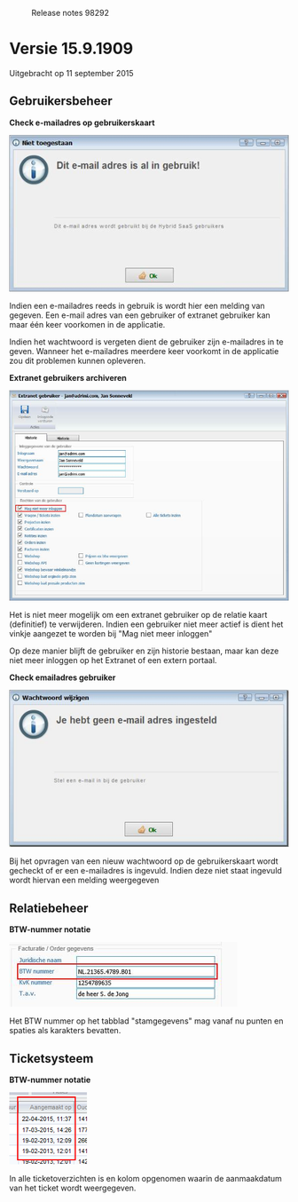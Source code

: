 <properties>
	<page>
		<title>Versie 15.9.1909</title>
	</page>
	<menu>
		<position>Release notes</position>
		<title>Versie 15.9.1909 (11-09-2015)</title>
		<sort>98292</sort>
	</menu>
</properties>


# Versie 15.9.1909 #
Uitgebracht op 11 september 2015


## Gebruikersbeheer ##

<div class="tag-update"></div>

**Check e-mailadres op gebruikerskaart**

![](images/e-mailadres_check.jpg)

Indien een e-mailadres reeds in gebruik is wordt hier een melding van gegeven. Een e-mail adres van een gebruiker of extranet gebruiker kan maar één keer voorkomen in de applicatie. 

Indien het wachtwoord is vergeten dient de gebruiker zijn e-mailadres in te geven. Wanneer het e-mailadres meerdere keer voorkomt in de applicatie zou dit problemen kunnen opleveren.


<div class="tag-fix"></div>

**Extranet gebruikers archiveren**


![](images/gebruiker_archiveren.jpg)

Het is niet meer mogelijk om een extranet gebruiker op de relatie kaart (definitief) te verwijderen. Indien een gebruiker niet meer actief is dient het vinkje aangezet te worden bij "Mag niet meer inloggen"

Op deze manier blijft de gebruiker en zijn historie bestaan, maar kan deze niet meer inloggen op het Extranet of een extern portaal.

<div class="tag-update"></div>

**Check emailadres gebruiker**

![](images/e-mailadres-niet-ingevuld.jpg)

Bij het opvragen van een nieuw wachtwoord op de gebruikerskaart wordt gecheckt of er een e-mailadres is ingevuld. Indien deze niet staat ingevuld wordt hiervan een melding weergegeven

## Relatiebeheer ##

<div class="tag-update"></div>


<div class="tag-fix"></div>


**BTW-nummer notatie**

![](images/btw_nummer.jpg)

Het BTW nummer op het tabblad "stamgegevens" mag vanaf nu punten en spaties als karakters bevatten.

## Ticketsysteem ##

<div class="tag-update"></div>

**BTW-nummer notatie**

![](images/aangemaakt_op.jpg)

In alle ticketoverzichten is en kolom opgenomen waarin de aanmaakdatum van het ticket wordt weergegeven.
